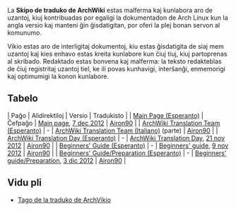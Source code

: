 La **Skipo de traduko de ArchWiki** estas malferma kaj kunlabora aro de uzantoj, kiuj kontribuadas por egaligi la dokumentadon de Arch Linux kun la angla versio kaj manteni ĝin ĝisdatigitan, por oferi la plej bonan servon al komunumo.

Vikio estas aro de interligitaj dokumentoj, kiu estas ĝisdatigita de siaj mem uzantoj kaj kies enhavo estas kreita kunlabore kun ĉiuj tiuj, kiuj partoprenas al skribado. Redaktado estas bonvena kaj malferma: la teksto redakteblas de ĉiuj registritaj uzantoj tiel, ke ili povas kunhavigi, interŝanĝi, enmemorigi kaj optimumigi la konon kunlabore.

## Tabelo

| Paĝo | Alidirektiloj | Versio | Tradukisto |
| [Main Page (Esperanto)](/index.php/Main_Page_(Esperanto) "Main Page (Esperanto)") | Ĉefpaĝo | [Main page](/index.php/Main_page "Main page"), [7 dec 2012](https://wiki.archlinux.org/index.php?title=Main_Page&diff=239290&oldid=214059) | [Airon90](/index.php/User:Airon90 "User:Airon90") |
| [ArchWiki Translation Team (Esperanto)](/index.php/ArchWiki_Translation_Team_(Esperanto)#top "ArchWiki Translation Team (Esperanto)") | - | [ArchWiki Translation Team (Italiano)](/index.php/ArchWiki_Translation_Team_(Italiano) "ArchWiki Translation Team (Italiano)") (parte) | [Airon90](/index.php/User:Airon90 "User:Airon90") |
| [ArchWiki Translation Day (Esperanto)](/index.php/ArchWiki_Translation_Day_(Esperanto) "ArchWiki Translation Day (Esperanto)") | - | [ArchWiki Translation Day](/index.php/ArchWiki_Translation_Day "ArchWiki Translation Day"), [21 nov 2012](https://wiki.archlinux.org/index.php?title=ArchWiki_Translation_Day&oldid=236269) | [Airon90](/index.php/User:Airon90 "User:Airon90") |
| [Beginners' Guide (Esperanto)](/index.php/Beginners%27_Guide_(Esperanto) "Beginners' Guide (Esperanto)") | - | [Beginners' guide](/index.php/Beginners%27_guide "Beginners' guide"), [9 nov 2012](https://wiki.archlinux.org/index.php?title=Beginners%27_Guide&oldid=234501) | [Airon90](/index.php/User:Airon90 "User:Airon90") |
| [Beginners' Guide/Preparation (Esperanto)](/index.php/Beginners%27_Guide/Preparation_(Esperanto) "Beginners' Guide/Preparation (Esperanto)") | - | [Beginners' guide/Preparation](/index.php/Beginners%27_guide/Preparation "Beginners' guide/Preparation"), [3 dic 2012](https://wiki.archlinux.org/index.php?title=Beginners%27_Guide/Preparation&oldid=237769) | [Airon90](/index.php/User:Airon90 "User:Airon90") |

## Vidu pli

*   [Tago de la traduko de ArchVikio](/index.php/ArchWiki_Translation_Day_(Esperanto) "ArchWiki Translation Day (Esperanto)")